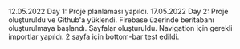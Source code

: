12.05.2022 Day 1: Proje planlaması yapıldı.
17.05.2022 Day 2: Proje oluşturuldu ve Github'a yüklendi. Firebase üzerinde beritabanı oluşturulmaya başlandı.
Sayfalar oluşturuldu. Navigation için gerekli importlar yapıldı. 2 sayfa için bottom-bar test edildi.
